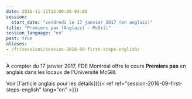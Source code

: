 ```yaml
---
date: 2016-11-11T12:00:00-04:00
session:
  start_date: "vendredi le 17 janvier 2017 (en anglais)"
title: "Premiers pas (Anglais) - McGill"
session_language: "en"
past: true
aliases:
- /fr/sessions/session-2016-09-first-steps-english/
---
```


À compter du 17 janvier 2017, FDE Montréal offre le cours **Premiers pas** en
anglais dans les locaux de l'Université McGill.

Voir [l'article anglais pour les détails]({{< ref ref="session-2016-09-first-steps-english" lang="en" >}})
